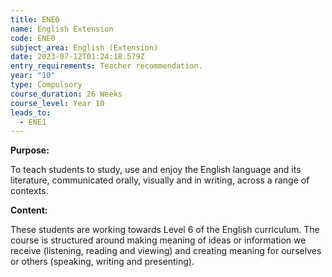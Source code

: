 ```yaml
---
title: ENE0
name: English Extension
code: ENE0
subject_area: English (Extension)
date: 2023-07-12T01:24:18.579Z
entry_requirements: Teacher recommendation.
year: "10"
type: Compulsory
course_duration: 26 Weeks
course_level: Year 10
leads_to:
  - ENE1
---
```

**Purpose:**

To teach students to study, use and enjoy the English language and its literature, communicated orally, visually and in writing, across a range of contexts.

**Content:**

These students are working towards Level 6 of the English curriculum. The course is structured around making meaning of ideas or information we receive (listening, reading and viewing) and creating meaning for ourselves or others (speaking, writing and presenting).